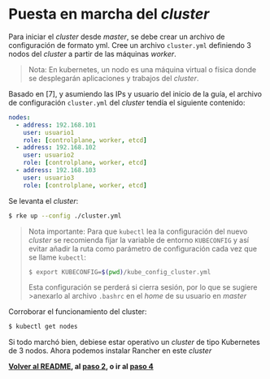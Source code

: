 # Puesta en marcha del _cluster_

Para iniciar el _cluster_ desde _master_, se debe crear un archivo de configuración de formato yml. Cree un archivo `cluster.yml` definiendo 3 nodos del _cluster_ a partir de las máquinas _worker_.

> Nota: En kubernetes, un nodo es una máquina virtual o física donde se desplegarán aplicaciones y trabajos del _cluster_.

Basado en [7], y asumiendo las IPs y usuario del inicio de la guía, el archivo de configuración `cluster.yml` del _cluster_ tendía el siguiente contenido:

```yaml
nodes:
  - address: 192.168.101
    user: usuario1
    role: [controlplane, worker, etcd]
  - address: 192.168.102
    user: usuario2
    role: [controlplane, worker, etcd]
  - address: 192.168.103
    user: usuario3
    role: [controlplane, worker, etcd]
```

Se levanta el _cluster_:

```bash
$ rke up --config ./cluster.yml
```

> Nota importante: Para que `kubectl` lea la configuración del nuevo _cluster_ se recomienda fijar la variable de entorno `KUBECONFIG` y así evitar añadir la ruta como parámetro de configuración cada vez que se llame `kubectl`:
>
> ```bash
> $ export KUBECONFIG=$(pwd)/kube_config_cluster.yml
> ```
>
> Esta configuración se perderá si cierra sesión, por lo que se sugiere >anexarlo al archivo `.bashrc` en el _home_ de su usuario en _master_

Corroborar el funcionamiento del cluster:

```bash
$ kubectl get nodes
```

Si todo marchó bien, debiese estar operativo un _cluster_ de tipo Kubernetes de 3 nodos. Ahora podemos instalar Rancher en este _cluster_

**[Volver al README](/README.md), al [paso 2](/Anexo01_02_CreacionNFS.md), o ir al [paso 4](/Anexo01_04_InstalacionRancher.md)**
